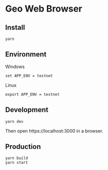 # Geo Web Browser

## Install
```
yarn
```
## Environment
Windows
```
set APP_ENV = testnet
```
Linux
```
export APP_ENV = testnet
```

##  Development 
```
yarn dev
```
Then open https://localhost:3000 in a browser.

## Production
```
yarn build
yarn start
```
